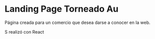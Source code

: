 # Landing Page Torneado Au


Página creada para un comercio que desea darse a conocer en la web. 

S realizó con React

